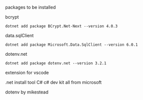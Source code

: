 


packages to be installed 


bcrypt  

    dotnet add package BCrypt.Net-Next --version 4.0.3


data.sqlClient

    dotnet add package Microsoft.Data.SqlClient --version 6.0.1


dotenv.net 

    dotnet add package dotenv.net --version 3.2.1




extension for vscode 


.net install tool 
C#
c# dev kit      all from microsoft



dotenv by mikestead



